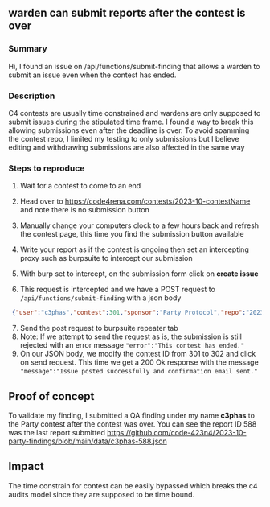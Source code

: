 
## warden can submit reports after the contest is over

### Summary
Hi, I found an issue on  /api/functions/submit-finding that allows a warden to submit an issue even when the contest has ended.
### Description
C4 contests are usually time constrained and wardens are only supposed to submit issues during the stipulated time frame.
I found a way to break this allowing submissions even after the deadline is over. To avoid spamming the contest repo, I limited my testing to only submissions but I believe editing and withdrawing submissions are also affected in the same way

### Steps to reproduce
1. Wait for a contest to come to an end
2. Head over to https://code4rena.com/contests/2023-10-contestName and note there is no submission button
3. Manually change your computers clock to a few hours back and refresh the contest page, this time you find the submission button available
4. Write your report as if the contest is ongoing then set an intercepting proxy such as burpsuite to intercept our submission

5. With burp set to intercept, on the submission form click on **create issue**
6. This request is intercepted and we have a POST request to ` /api/functions/submit-finding` with a json body 
```json
 {"user":"c3phas","contest":301,"sponsor":"Party Protocol","repo":"2023-10-party-findings","emailAddresses":["warden@gmail.com"],"attributedTo":"c3phas","risk":"QA (Quality Assurance)","title":"QA Report","body":"## Test","labels":["bug","QA (Quality Assurance)"]}
```

7. Send the post request to burpsuite repeater tab
8. Note: If we attempt to send the request as is, the submission is still rejected with an error message `"error":"This contest has ended."`
9. On our JSON body, we modify the contest ID from 301 to 302 and click on send request. This time we get a 200 Ok response with the message `"message":"Issue posted successfully and confirmation email sent."`

## Proof of concept
To validate my finding, I submitted a QA finding under my name **c3phas** to the Party contest after the contest was over. You can see the report ID 588 was the last report submitted 
https://github.com/code-423n4/2023-10-party-findings/blob/main/data/c3phas-588.json

## Impact
The time constrain for contest can be easily bypassed which breaks the c4 audits model since they are supposed to be time bound. 
